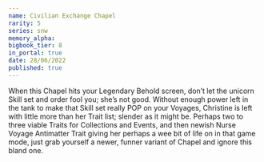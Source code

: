 ```yaml
---
name: Civilian Exchange Chapel
rarity: 5
series: snw
memory_alpha:
bigbook_tier: 8
in_portal: true
date: 28/06/2022
published: true
---
```


When this Chapel hits your Legendary Behold screen, don’t let the unicorn Skill set and order fool you; she’s not good. Without enough power left in the tank to make that Skill set really POP on your Voyages, Christine is left with little more than her Trait list; slender as it might be. Perhaps two to three viable Traits for Collections and Events, and then newish Nurse Voyage Antimatter Trait giving her perhaps a wee bit of life on in that game mode, just grab yourself a newer, funner variant of Chapel and ignore this bland one.
